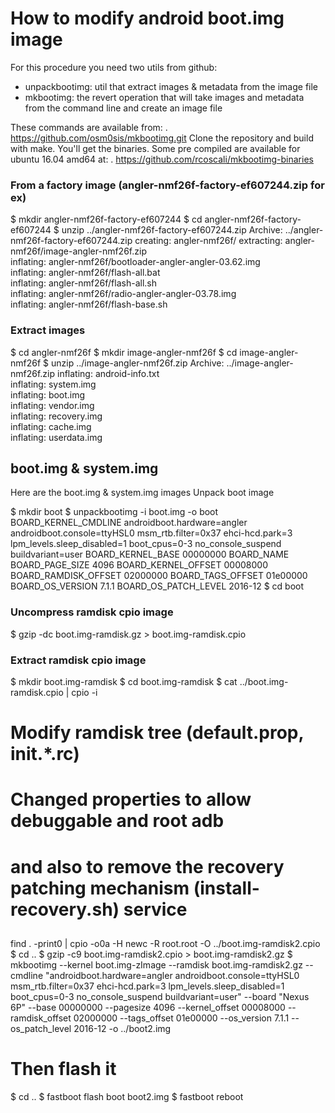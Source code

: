 # How to modify android boot.img image

 For this procedure you need two utils from github:
 - unpackbootimg: util that extract images & metadata 
   from the image file
 - mkbootimg: the revert operation that will take images
   and metadata from the command line and create an image 
   file

These commands are available from:
  . https://github.com/osm0sis/mkbootimg.git
Clone the repository and build with make. You'll get 
the binaries.
Some pre compiled are available for ubuntu 16.04 amd64 at:
  . https://github.com/rcoscali/mkbootimg-binaries

### From a factory image (angler-nmf26f-factory-ef607244.zip for ex)
$ mkdir angler-nmf26f-factory-ef607244
$ cd angler-nmf26f-factory-ef607244
$ unzip ../angler-nmf26f-factory-ef607244.zip
Archive:  ../angler-nmf26f-factory-ef607244.zip
   creating: angler-nmf26f/
 extracting: angler-nmf26f/image-angler-nmf26f.zip  
  inflating: angler-nmf26f/bootloader-angler-angler-03.62.img  
  inflating: angler-nmf26f/flash-all.bat  
  inflating: angler-nmf26f/flash-all.sh  
  inflating: angler-nmf26f/radio-angler-angler-03.78.img  
  inflating: angler-nmf26f/flash-base.sh  
### Extract images
$ cd angler-nmf26f
$ mkdir image-angler-nmf26f
$ cd image-angler-nmf26f
$ unzip ../image-angler-nmf26f.zip
Archive:  ../image-angler-nmf26f.zip
  inflating: android-info.txt        
  inflating: system.img              
  inflating: boot.img                
  inflating: vendor.img              
  inflating: recovery.img            
  inflating: cache.img               
  inflating: userdata.img            

## boot.img & system.img
Here are the boot.img & system.img images
Unpack boot image

$ mkdir boot
$ unpackbootimg -i boot.img -o boot
BOARD_KERNEL_CMDLINE androidboot.hardware=angler androidboot.console=ttyHSL0 msm_rtb.filter=0x37 ehci-hcd.park=3 lpm_levels.sleep_disabled=1 boot_cpus=0-3 no_console_suspend buildvariant=user
BOARD_KERNEL_BASE 00000000
BOARD_NAME 
BOARD_PAGE_SIZE 4096
BOARD_KERNEL_OFFSET 00008000
BOARD_RAMDISK_OFFSET 02000000
BOARD_TAGS_OFFSET 01e00000
BOARD_OS_VERSION 7.1.1
BOARD_OS_PATCH_LEVEL 2016-12
$ cd boot
### Uncompress ramdisk cpio image
$ gzip -dc boot.img-ramdisk.gz > boot.img-ramdisk.cpio
### Extract ramdisk cpio image
$ mkdir boot.img-ramdisk
$ cd boot.img-ramdisk
$ cat ../boot.img-ramdisk.cpio | cpio -i
##
# Modify ramdisk tree (default.prop, init.*.rc)
# Changed properties to allow debuggable and root adb
# and also to remove the recovery patching mechanism (install-recovery.sh) service 
##
find . -print0 | cpio -o0a -H newc -R root.root -O ../boot.img-ramdisk2.cpio
$ cd ..
$ gzip -c9 boot.img-ramdisk2.cpio > boot.img-ramdisk2.gz
$ mkbootimg --kernel boot.img-zImage --ramdisk boot.img-ramdisk2.gz --cmdline "androidboot.hardware=angler androidboot.console=ttyHSL0 msm_rtb.filter=0x37 ehci-hcd.park=3 lpm_levels.sleep_disabled=1 boot_cpus=0-3 no_console_suspend buildvariant=user" --board "Nexus 6P" --base 00000000 --pagesize 4096 --kernel_offset 00008000 --ramdisk_offset 02000000 --tags_offset 01e00000 --os_version 7.1.1 --os_patch_level 2016-12 -o ../boot2.img
# Then flash it
$ cd ..
$ fastboot flash boot boot2.img
$ fastboot reboot

